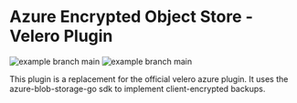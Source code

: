 # Azure Encrypted Object Store - Velero Plugin
![example branch main](https://github.com/equinor/velero-plugin-aeos/actions/workflows/build.yml/badge.svg)
![example branch main](https://github.com/equinor/velero-plugin-aeos/actions/workflows/docker-publish.yml/badge.svg) 

This plugin is a replacement for the official velero azure plugin. It uses the azure-blob-storage-go sdk to implement client-encrypted backups.
